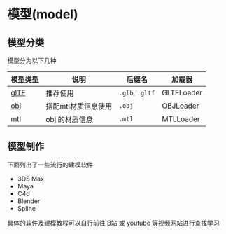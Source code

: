# 模型(model)

## 模型分类

模型分为以下几种

| 模型类型                                                     | 说明          | 后缀名             | 加载器        |
|----------------------------------------------------------|-------------|-----------------|------------|
| [glTF](https://www.khronos.org/gltf)                     | 推荐使用        | `.glb`, `.gltf` | GLTFLoader |
| [obj](https://en.wikipedia.org/wiki/Wavefront_.obj_file) | 搭配mtl材质信息使用 | `.obj`          | OBJLoader  |
| mtl                                                      | obj 的材质信息   | `.mtl`          | MTLLoader  |

## 模型制作

下面列出了一些流行的建模软件

+ 3DS Max
+ Maya
+ C4d
+ Blender
+ Spline

具体的软件及建模教程可以自行前往 B站 或 youtube 等视频网站进行查找学习
